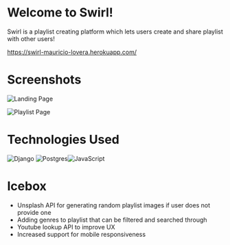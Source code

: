 # Welcome to Swirl!

Swirl is a playlist creating platform which lets users create and share playlist with other users!

https://swirl-mauricio-lovera.herokuapp.com/

# Screenshots

![Landing Page](https://i.imgur.com/A2BFCTw.png)

![Playlist Page](https://i.imgur.com/1qBsKeE.png)

# Technologies Used

![Django](https://img.shields.io/badge/django-%23092E20.svg?style=for-the-badge&logo=django&logoColor=white) ![Postgres](https://img.shields.io/badge/postgres-%23316192.svg?style=for-the-badge&logo=postgresql&logoColor=white)![JavaScript](https://img.shields.io/badge/javascript-%23323330.svg?style=for-the-badge&logo=javascript&logoColor=%23F7DF1E)

# Icebox

- Unsplash API for generating random playlist images if user does not provide one
- Adding genres to playlist that can be filtered and searched through
- Youtube lookup API to improve UX
- Increased support for mobile responsiveness